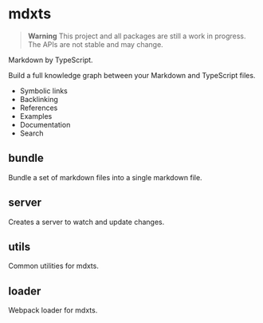 # mdxts

> **Warning**
> This project and all packages are still a work in progress. The APIs are not stable and may change.

Markdown by TypeScript.

Build a full knowledge graph between your Markdown and TypeScript files.

- Symbolic links
- Backlinking
- References
- Examples
- Documentation
- Search

## bundle

Bundle a set of markdown files into a single markdown file.

## server

Creates a server to watch and update changes.

## utils

Common utilities for mdxts.

## loader

Webpack loader for mdxts.
